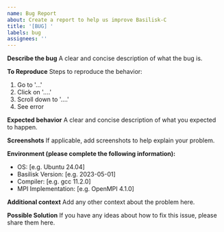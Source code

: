 ```yaml
---
name: Bug Report
about: Create a report to help us improve Basilisk-C
title: '[BUG] '
labels: bug
assignees: ''
---
```


**Describe the bug**
A clear and concise description of what the bug is.

**To Reproduce**
Steps to reproduce the behavior:
1. Go to '...'
2. Click on '....'
3. Scroll down to '....'
4. See error

**Expected behavior**
A clear and concise description of what you expected to happen.

**Screenshots**
If applicable, add screenshots to help explain your problem.

**Environment (please complete the following information):**
 - OS: [e.g. Ubuntu 24.04]
 - Basilisk Version: [e.g. 2023-05-01]
 - Compiler: [e.g. gcc 11.2.0]
 - MPI Implementation: [e.g. OpenMPI 4.1.0]

**Additional context**
Add any other context about the problem here.

**Possible Solution**
If you have any ideas about how to fix this issue, please share them here. 